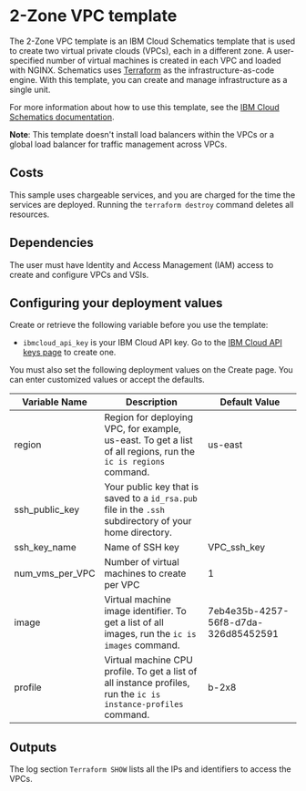 # 2-Zone VPC template

The 2-Zone VPC template is an IBM Cloud Schematics template that is used to create two virtual private clouds (VPCs), each in a different zone. A user-specified number of virtual machines is created in each VPC and loaded with NGINX. Schematics uses [Terraform](https://www.terraform.io/) as the infrastructure-as-code engine. With this template, you can create and manage infrastructure as a single unit.

For more information about how to use this template, see the [IBM Cloud Schematics documentation](https://cloud.ibm.com/docs/schematics).

**Note**: This template doesn't install load balancers within the VPCs or a global load balancer for traffic management across VPCs.

## Costs

This sample uses chargeable services, and you are charged for the time the services are deployed. Running the `terraform destroy` command deletes all resources.

## Dependencies

The user must have Identity and Access Management (IAM) access to create and configure VPCs and VSIs.

## Configuring your deployment values

Create or retrieve the following variable before you use the template: 

* `ibmcloud_api_key` is your IBM Cloud API key. Go to the [IBM Cloud API keys page](https://cloud.ibm.com/iam/apikeys) to create one.

You must also set the following deployment values on the Create page. You can enter customized values or accept the defaults.

|Variable Name|Description|Default Value|
|-------------|-----------|-------------|
|region|Region for deploying VPC, for example, us-east. To get a list of all regions, run the `ic is regions` command.|us-east|
|ssh_public_key|Your public key that is saved to a `id_rsa.pub` file in the `.ssh` subdirectory of your home directory.||
|ssh_key_name|Name of SSH key|VPC_ssh_key|
|num_vms_per_VPC|Number of virtual machines to create per VPC|1|
|image|Virtual machine image identifier. To get a list of all images, run the `ic is images` command.|7eb4e35b-4257-56f8-d7da-326d85452591|
|profile|Virtual machine CPU profile. To get a list of all instance profiles, run the `ic is instance-profiles` command.|b-2x8|


## Outputs

The log section `Terraform SHOW` lists all the IPs and identifiers to access the VPCs.
